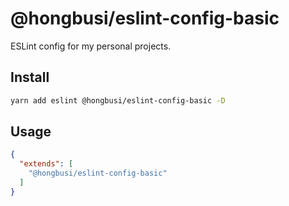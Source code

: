 # @hongbusi/eslint-config-basic

ESLint config for my personal projects.

## Install

``` bash
yarn add eslint @hongbusi/eslint-config-basic -D
```

## Usage

``` json
{
  "extends": [
    "@hongbusi/eslint-config-basic"
  ]
}
```
